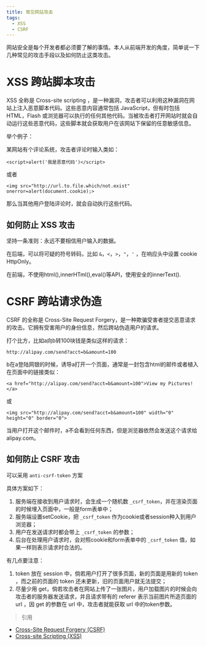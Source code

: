 ```yaml
---
title: 常见网站攻击
tags:
  - XSS
  - CSRF
---
```


网站安全是每个开发者都必须要了解的事情。本人从前端开发的角度，简单说一下几种常见的攻击手段以及如何防止这类攻击。

<!-- more -->

# XSS 跨站脚本攻击

XSS 全称是 Cross-site scripting ，是一种漏洞，攻击者可以利用这种漏洞在网站上注入恶意脚本代码。这些恶意内容通常包括 JavaScript，但有时包括 HTML，Flash 或浏览器可以执行的任何其他代码。当被攻击者打开网站时就会自动运行这些恶意代码，这些脚本就会获取用户在该网站下保留的任意敏感信息。

举个例子：

某网站有个评论系统，攻击者评论时输入类如：

`<script>alert('我是恶意代码')</script>`

或者

`<img src="http://url.to.file.which/not.exist" onerror=alert(document.cookie);>`


那么当其他用户登陆评论时，就会自动执行这些代码。

## 如何防止 XSS 攻击

坚持一条准则：永远不要相信用户输入的数据。

在后端，可以将可疑的符号转码，比如 `&`，`<`，`>`，`"`，`'` ，在响应头中设置 cookie HttpOnly。

在前端，不使用html(),innerHTml(),eval()等API，使用安全的innerText().

# CSRF 跨站请求伪造

CSRF 的全称是 Cross-Site Request Forgery，是一种欺骗受害者提交恶意请求的攻击。它拥有受害用户的身份信息，然后跨站伪造用户的请求。

打个比方，比如a向b转100块钱是类似这样的请求：

`http://alipay.com/send?acct=b&amount=100`

b在a登陆网银的时候，诱导a打开一个页面，通常是一封包含html的邮件或者植入在页面中的链接类似：

`<a href="http://alipay.com/send?acct=b&amount=100">View my Pictures!</a>`

或

`<img src="http://alipay.com/send?acct=b&amount=100" width="0" height="0" border="0">`

当用户打开这个邮件时，a不会看到任何东西，但是浏览器依然会发送这个请求给 alipay.com。

## 如何防止 CSRF 攻击

可以采用 `anti-csrf-token` 方案

具体方案如下：

1. 服务端在接收到用户请求时，会生成一个随机数 `_csrf_token`，并在渲染页面的时候埋入页面中，一般是form表单中；
2. 服务端设置setCookie，把 `_csrf_token` 作为cookie或者session种入到用户浏览器；
3. 用户在发送请求时都会带上 `_csrf_token` 的参数；
4. 后台在处理用户请求时，会对照cookie和form表单中的 `_csrf_token` 值，如果一样则表示请求时合法的。

有几点要注意：

1. token 放在 session 中，倘若用户打开了很多页面，新的页面是用新的 token ，而之前的页面的 token 还未更新，旧的页面用户就无法提交；
2. 尽量少用 get，倘若攻击者在网站上传了一张图片，用户加载图片的时候会向攻击者的服务器发送请求，并且请求带有的 referer 表示当前图片所造页面的 url ，因 get 的参数在 url 中，攻击者就能获取 url 中的token参数。

> 引用
- [Cross-Site Request Forgery (CSRF)](https://www.owasp.org/index.php/Cross-Site_Request_Forgery_%28CSRF%29)
- [Cross-site Scripting (XSS)](https://www.owasp.org/index.php/Cross-site_Scripting_(XSS))








